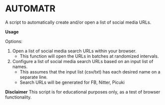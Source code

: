 # AUTOMATR

A script to automatically create and/or open a list of social media URLs.

**Usage**

Options:
1. Open a list of social media search URLs within your browser.
      - This function will open the URLs in batches at randomized intervals.  
2. Configure a list of social media search URLs based on an input list of names.
      - This assumes that the input list (csv/txt) has each desired name on a separate line.
      - Search URLs will be generated for FB, Nitter, Picuki

**Disclaimer**
This script is for educational purposes only, as a test of browser functionality.
